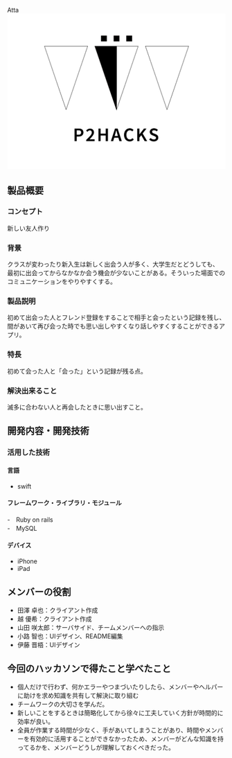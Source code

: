 Atta
![ロゴ](P2HACKS.png)

## 製品概要

### コンセプト
新しい友人作り
### 背景
クラスが変わったり新入生は新しく出会う人が多く、大学生だとどうしても、  
最初に出会ってからなかなか会う機会が少ないことがある。そういった場面でのコミュニケーションをやりやすくする。  

### 製品説明
初めて出会った人とフレンド登録をすることで相手と会ったという記録を残し、  
間があいて再び会った時でも思い出しやすくなり話しやすくすることができるアプリ。  
### 特長
初めて会った人と「会った」という記録が残る点。  

### 解決出来ること
滅多に合わない人と再会したときに思い出すこと。  

## 開発内容・開発技術
### 活用した技術
#### 言語
- swift

#### フレームワーク・ライブラリ・モジュール
-　Ruby on rails  
-　MySQL

#### デバイス
- iPhone
- iPad

## メンバーの役割
- 田澤 卓也：クライアント作成  
- 越 優希：クライアント作成  
- 山田 咲太郎：サーバサイド、チームメンバーへの指示  
- 小路 智也：UIデザイン、README編集  
- 伊藤 晋梧：UIデザイン  
## 今回のハッカソンで得たこと学べたこと
- 個人だけで行わず、何かエラーやつまづいたりしたら、メンバーやヘルパーに助けを求め知識を共有して解決に取り組む
- チームワークの大切さを学んだ。
- 新しいことをするときは簡略化してから徐々に工夫していく方針が時間的に効率が良い。
- 全員が作業する時間が少なく、手があいてしまうことがあり、時間やメンバーを有効的に活用することができなかったため、メンバーがどんな知識を持ってるかを、メンバーどうしが理解しておくべきだった。

